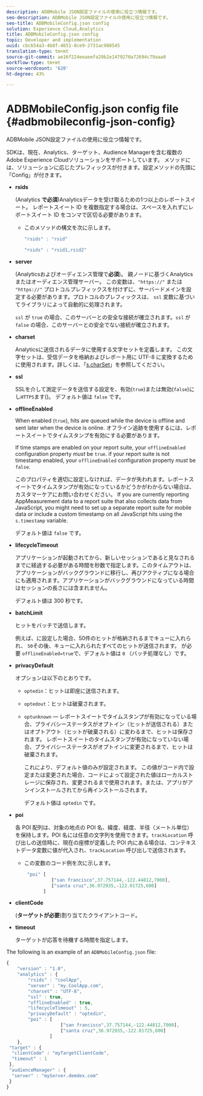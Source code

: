 ```yaml
---
description: ADBMobile JSON設定ファイルの使用に役立つ情報です。
seo-description: ADBMobile JSON設定ファイルの使用に役立つ情報です。
seo-title: ADBMobileConfig.json config
solution: Experience Cloud,Analytics
title: ADBMobileConfig.json config
topic: Developer and implementation
uuid: cbcb54a3-4b8f-4651-8ce9-2731ac988545
translation-type: tm+mt
source-git-commit: ae16f224eeaeefa29b2e1479270a72694c79aaa0
workflow-type: tm+mt
source-wordcount: '620'
ht-degree: 43%

---
```



# ADBMobileConfig.json config file {#adbmobileconfig-json-config}

ADBMobile JSON設定ファイルの使用に役立つ情報です。

SDKは、現在、Analytics、ターゲット、Audience Managerを含む複数のAdobe Experience Cloudソリューションをサポートしています。 メソッドには、ソリューションに応じたプレフィックスが付きます。設定メソッドの先頭に「Config」が付きます。

* **rsids**

   (Analytics **で必須**)Analyticsデータを受け取るための1つ以上のレポートスイート。 レポートスイート ID を複数指定する場合は、スペースを入れずにレポートスイート ID をコンマで区切る必要があります。

   * このメソッドの構文を次に示します。

      ```js
      "rsids" : "rsid"
      ```

      ```js
      "rsids" : "rsid1,rsid2"
      ```

* **server**

   (Analyticsおよびオーディエンス管理で&#x200B;**必須**)。 親ノードに基づくAnalyticsまたはオーディエンス管理サーバー。 この変数は、`"https://"` または `"https://"` プロトコルプレフィックスを付けずに、サーバードメインを設定する必要があります。プロトコルのプレフィックスは、 `ssl` 変数に基づいてライブラリによって自動的に処理されます。

   `ssl` が `true` の場合、このサーバーとの安全な接続が確立されます。`ssl` が `false` の場合、このサーバーとの安全でない接続が確立されます。

* **charset**

   Analyticsに送信されるデータに使用する文字セットを定義します。 この文字セットは、受信データを格納およびレポート用に UTF-8 に変換するために使用されます。詳しくは、「[s.charSet](https://docs.adobe.com/content/help/ja-JP/analytics/implementation/vars/config-vars/charset.html)」を参照してください。

* **ssl**

   SSLを介して測定データを送信する設定を、有効(`true`)または無効(`false`)にし`HTTPS`ます()。 デフォルト値は `false` です。

* **offlineEnabled**

   When enabled (`true`), hits are queued while the device is offline and sent later when the device is online. オフライン追跡を使用するには、レポートスイートでタイムスタンプを有効にする必要があります。

   If time stamps are enabled on your report suite, your `offlineEnabled` configuration property *must* be `true`. if your report suite is not timestamp enabled, your `offlineEnabled` configuration property *must* be `false`.

   このプロパティを適切に設定しなければ、データが失われます。レポートスイートでタイムスタンプが有効になっているかどうかがわからない場合は、カスタマーケアにお問い合わせください。 If you are currently reporting AppMeasurement data to a report suite that also collects data from JavaScript, you might need to set up a separate report suite for mobile data or include a custom timestamp on all JavaScript hits using the `s.timestamp` variable.

   デフォルト値は `false` です。

* **lifecycleTimeout**

   アプリケーションが起動されてから、新しいセッションであると見なされるまでに経過する必要がある時間を秒数で指定します。このタイムアウトは、アプリケーションがバックグラウンドに移行し、再びアクティブになる場合にも適用されます。アプリケーションがバックグラウンドになっている時間はセッションの長さには含まれません。

   デフォルト値は 300 秒です。

* **batchLimit**

   ヒットをバッチで送信します。

   例えば、に設定した場合、50件のヒットが格納されるまでキューに入れられ、 `50`その後、キューに入れられたすべてのヒットが送信されます。 が必要 `offlineEnabled=true`で、デフォルト値は `0` （バッチ処理なし）です。

* **privacyDefault**

   オプションは以下のとおりです。

   * `optedin`：ヒットは即座に送信されます。
   * `optedout`：ヒットは破棄されます。
   * `optunknown`  — レポートスイートでタイムスタンプが有効になっている場合、プライバシーステータスがオプトイン（ヒットが送信される）またはオプトアウト（ヒットが破棄される）に変わるまで、ヒットは保存されます。 レポートスイートのタイムスタンプが有効になっていない場合、プライバシーステータスがオプトインに変更されるまで、ヒットは破棄されます。

      これにより、デフォルト値のみが設定されます。 この値がコード内で設定または変更された場合、コードによって設定された値はローカルストレージに保存され、変更されるまで使用されます。または、アプリがアンインストールされてから再インストールされます。

      デフォルト値は `optedin` です。

* **poi**

   各 POI 配列は、対象の地点の POI 名、緯度、経度、半径（メートル単位）を保持します。POI 名には任意の文字列を使用できます。`trackLocation` 呼び出しの送信時に、現在の座標が定義した POI 内にある場合は、コンテキストデータ変数に値が代入され、`trackLocation` 呼び出しで送信されます。

   * この変数のコード例を次に示します。

      ```js
       "poi" [ 
                ["san francisco",37.757144,-122.44812,7000], 
                ["santa cruz",36.972935,-122.01725,600] 
             ]
      ```

* **clientCode**

   (**ターゲットが必要**)割り当てたクライアントコード。

* **timeout**

   ターゲットが応答を待機する時間を指定します。

The following is an example of an `ADBMobileConfig.json` file:

```js
{ 
    "version" : "1.0",
    "analytics" : {
        "rsids" : "coolApp",
        "server" : "my.CoolApp.com",
        "charset" : "UTF-8",
        "ssl" : true,
        "offlineEnabled" : true,
        "lifecycleTimeout" : 5,
        "privacyDefault" : "optedin",
        "poi" : [ 
                    ["san francisco",37.757144,-122.44812,7000],
                    ["santa cruz",36.972935,-122.01725,600]
                ]
    },
 "target" : {
  "clientCode" : "myTargetClientCode",
  "timeout" : 1
 },
 "audienceManager" : {
  "server" : "myServer.demdex.com"
 }
}
```

